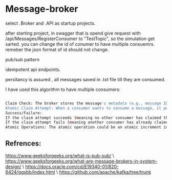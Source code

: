 # Message-broker
select .Broker and .API as startup projects.


after starting project, in swagger that is opend give request with /api/Messages/RegisterConsumer to "TestTopic", so the simulation get sarted. 
you can change the id of conumer to have multiple consuemrs. remeber the json format of id should not change. 


pub/sub pattern

idempotent api endpoints.

persitancy is assured , all messages saved in .txt file till they are consumed.

I have used this algorithm to have multiple consumers:
```bash

Claim Check: The broker stores the message's metadata (e.g., message ID, topic) in a special "claim check" area (either in-memory or in a data store with atomic operations).
Atomic Claim Attempt: When a consumer wants to consume a message, it performs an atomic operation to "claim" the message by associating its consumer ID with the message's metadata in the claim check area. (Atomic is the idea that if you add 1 to the number 1 it isn't possible to land on a number that isn't 2)
Success/Failure:
If the claim attempt succeeds (meaning no other consumer has claimed the message), the consumer proceeds to process the message.
If the claim attempt fails (meaning another consumer has already claimed the message), the consumer does not process the message and moves on to the next message (or waits for a new message).
Atomic Operations: The atomic operation could be an atomic increment instruction, such that the operation happens in only a step.
```


## Refrences: 
https://www.geeksforgeeks.org/what-is-pub-sub/
\\
https://www.geeksforgeeks.org/what-are-message-brokers-in-system-design/
\\
https://docs.oracle.com/cd/E19340-01/820-6424/ggsbb/index.html
\\
https://github.com/apache/kafka/tree/trunk

